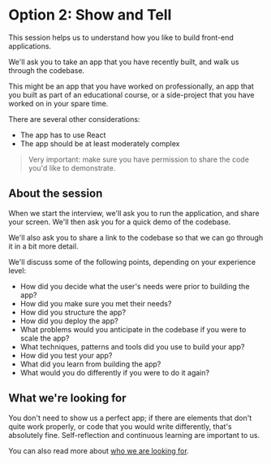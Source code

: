 # Option 2: Show and Tell

This session helps us to understand how you like to build front-end applications.

We'll ask you to take an app that you have recently built, and walk us through the codebase.

This might be an app that you have worked on professionally, an app that you built as part of an educational course, or a side-project that you have worked on in your spare time.

There are several other considerations:

- The app has to use React
- The app should be at least moderately complex

> Very important: make sure you have permission to share the code you'd like to demonstrate.

## About the session

When we start the interview, we'll ask you to run the application, and share your screen. We'll then ask you for a quick demo of the codebase.

We'll also ask you to share a link to the codebase so that we can go through it in a bit more detail.

We'll discuss some of the following points, depending on your experience level:

- How did you decide what the user's needs were prior to building the app?
- How did you make sure you met their needs?
- How did you structure the app?
- How did you deploy the app?
- What problems would you anticipate in the codebase if you were to scale the app?
- What techniques, patterns and tools did you use to build your app?
- How did you test your app?
- What did you learn from building the app?
- What would you do differently if you were to do it again?

## What we're looking for

You don't need to show us a perfect app; if there are elements that don't quite work properly, or code that you would write differently, that's absolutely fine. Self-reflection and continuous learning are important to us.

You can also read more about [who we are looking for](WhoAreWeLookingFor.md).
